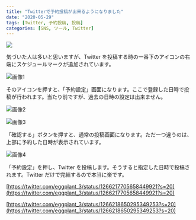 ```yaml
---
title: "Twitterで予約投稿が出来るようになりました"
date: "2020-05-29"
tags: [Twitter, 予約投稿, 投稿]
categories: [SNS, ツール, Twitter]
---
```


![](https://assets.st-note.com/production/uploads/images/26997436/rectangle_large_type_2_7c25be947944f885688080d4fbbe1734.jpg?width=800)

気づいた人は多いと思いますが、Twitter を投稿する時の一番下のアイコンの右端にスケジュールマークが追加されています。

![画像1](/assets/nc800bfbc3397_picture_pc_26f0cbba64829857eef46cd9b40851c3.png)

そのアイコンを押すと、「予約設定」画面になります。ここで登録した日時で投稿が行われます。当たり前ですが、過去の日時の設定は出来ません。

![画像2](/assets/nc800bfbc3397_picture_pc_3fb9e89f8d501ac69e1a5787b8ddd49d.png)

![画像3](/assets/nc800bfbc3397_picture_pc_ac3c14134d34301b1a1457e13649a8f8.png)

「確認する」ボタンを押すと、通常の投稿画面になります。ただ一つ違うのは、上部に予約した日時が表示されています。

![画像4](/assets/nc800bfbc3397_picture_pc_4094fd8af0c47212b67054c7fdbf7896.png)

「予約設定」を押し、Twitter を投稿します。そうすると指定した日時で投稿されます。Twitter だけで完結するので本当に楽です。

[https://twitter.com/eggplant_3/status/1266217705658449921?s=20](https://twitter.com/eggplant_3/status/1266217705658449921?s=20)

[https://twitter.com/eggplant_3/status/1266218650295349253?s=20](https://twitter.com/eggplant_3/status/1266218650295349253?s=20)
